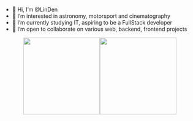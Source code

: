 - 👋 Hi, I’m @LinDen
- 👀 I’m interested in astronomy, motorsport and cinematography
- 🌱 I’m currently studying IT, aspiring to be a FullStack developer
- 💞️ I’m open to collaborate on various web, backend, frontend projects


<!---
ClipLee/ClipLee is a ✨ special ✨ repository because its `README.md` (this file) appears on your GitHub profile.
You can click the Preview link to take a look at your changes.
--->


<div style="display: flex; justify-content: center;">
  <a href="https://github.com/Lin-Den-Dev/">
    <img height=200 align="center" src="https://github-readme-stats.vercel.app/api?username=Lin-Den-Dev" />
  </a>
  <a href="https://github.com/Lin-Den-Dev/">
    <img height=200 align="center" src="https://github-readme-stats.vercel.app/api/top-langs?username=Lin-Den-Dev&layout=compact&langs_count=8&card_width=320" />
  </a>
</div>
